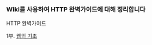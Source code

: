 ### Wiki를 사용하여 HTTP 완벽가이드에 대해 정리합니다

HTTP 완벽가이드

1부. [웹의 기초](https://github.com/m3252/http-definitive-guide/wiki/HTTP-%EC%99%84%EB%B2%BD-%EA%B0%80%EC%9D%B4%EB%93%9C-%5B1%5D)




